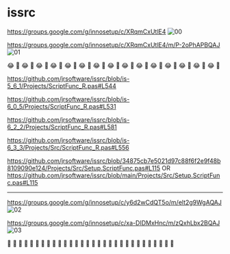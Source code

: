 # issrc

https://groups.google.com/g/innosetup/c/XRqmCxUtlE4
![00](https://github.com/user-attachments/assets/252456c5-99c5-4cdc-8a78-385f834eecac)

https://groups.google.com/g/innosetup/c/XRqmCxUtlE4/m/P-2oPhAPBQAJ
![01](https://github.com/user-attachments/assets/1ac4fc6d-bacd-428e-878a-0a11add804c6)

😂 🤣 😂 🤣 😂 🤣 😂 🤣 😂 🤣 😂 🤣 😂 🤣 😂 🤣 😂 🤣 😂 🤣 😂 🤣 😂 🤣 😂 🤣 😂 🤣 😂 🤣 

https://github.com/jrsoftware/issrc/blob/is-5_6_1/Projects/ScriptFunc_R.pas#L544

https://github.com/jrsoftware/issrc/blob/is-6_0_5/Projects/ScriptFunc_R.pas#L531

https://github.com/jrsoftware/issrc/blob/is-6_2_2/Projects/ScriptFunc_R.pas#L581

https://github.com/jrsoftware/issrc/blob/is-6_3_3/Projects/Src/ScriptFunc_R.pas#L556



https://github.com/jrsoftware/issrc/blob/34875cb7e5021d97c88f6f2e9f48b8109090e124/Projects/Src/Setup.ScriptFunc.pas#L115
OR
https://github.com/jrsoftware/issrc/blob/main/Projects/Src/Setup.ScriptFunc.pas#L115

---

https://groups.google.com/g/innosetup/c/y6d2wCdQT5o/m/elt2g9WgAQAJ
![02](https://github.com/user-attachments/assets/ee69a4fd-8e05-43e7-bb3f-3c5ef4980d35)

https://groups.google.com/g/innosetup/c/xa-DIDMxHnc/m/zQxhLbx2BQAJ
![03](https://github.com/user-attachments/assets/69dca189-11c4-40d3-9a0b-e3f7f053680d)

💯 💯 💯 💯 💯 💯 💯 💯 💯 💯 💯 💯 💯 💯 💯 💯 💯 💯 💯 💯 💯 💯 💯 💯 💯 💯 💯 💯 💯 💯 
